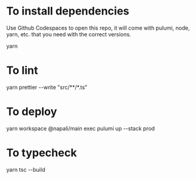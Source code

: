 # To install dependencies

Use Github Codespaces to open this repo, it will come with pulumi, node, yarn, etc. that you need with the correct versions.

yarn

# To lint

yarn prettier --write "src/**/*.ts"

# To deploy

yarn workspace @napali/main exec pulumi up --stack prod

# To typecheck

yarn tsc --build